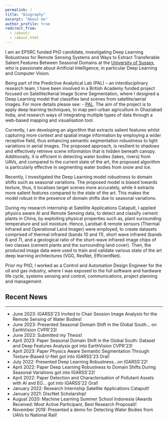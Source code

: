 ```yaml
---
permalink: /
title: "Biography"
excerpt: "About me"
author_profile: true
redirect_from:
  - /about/
  - /about.html
---
```


I am an EPSRC funded PhD candidate, investigating Deep Learning Robustness for Remote Sensing Systems and Ways to Extract Transferable Salient Features Between Seasonal Domains at the [University of Sussex](https://profiles.sussex.ac.uk/p188305-georgios-voulgaris), who is passionate about Artificial Intelligence, in particular Deep Learning and Computer Vision.

Being part of the Predictive Analytical Lab (PAL) – an interdisciplinary research team, I have been involved in a British Academy funded project focused on Satellite/Aerial Image Scene Segmentation, where I designed a Deep Learning model that classifies land scenes from satellite/aerial images. For more details please see: - [PAL](https://wearepal.ai/projects/ssrp). The aim of the project is to apply deep learning techniques, to map peri-urban agriculture in Ghaziabad India, and research ways of integrating multiple types of data through a web-based mapping and visualisation tool.

Currently, I am developing an algorithm that extracts salient features whilst capturing more context and spatial image information by employing a wider receptive field, thus enhancing semantic segmentation robustness to light variations in aerial images. The proposed approach, is resilient to shadows and effectively retrieve scene information that is hidden beneath canopy. Additionally, it is efficient in detecting water bodies (lakes, rivers) from UAVs, and compared to the current state of the art, the proposed algorithm is particularly effective in segmenting water bodies from snow and ice.  

Recently, I investigated the Deep Learning model robustness to domain shifts such as seasonal variations. The proposed model is biased towards texture, thus, it localises target scenes more accurately, while it extracts more salient features compared to the state of the art. This makes the model robust in the presence of domain shifts due to seasonal variations.

During my research internship at Satellite Applications Catapult, I applied physics aware AI and Remote Sensing data, to detect and classify cement plants in China, by exploiting physical properties such as, plant surrounding temperature and soil moisture. Hence, Landsat-8 remote sensors (Thermal Infrared and Operational Land Imager) were employed, to create datasets comprised of thermal infrared (bands 10 and 11), short wave infrared (bands 6 and 7), and a geological ratio of the short-wave infrared image chips of two classes (cement plants and the surrounding land cover). Then, the produced image data were used to train and validate various state of the art deep learning architectures (VGG, ResNet, EfficientNet).

Prior my PhD, I worked as a Control and Automation Design Engineer for the oil and gas industry, where I was exposed to the full software and hardware life cycle, systems sensing and control, communications, project planning and management.

## Recent News
_____
* June 2023: IGARSS'23 Invited to Chair Session Image Analysis for the Remote Sensing of Water Bodies!
* June 2023: Presented Seasonal Domain Shift in the Global South... on EarthVision CVPR'23!
* June 2023: Submitted my Thesis!
* April 2023: Paper Seasonal Domain Shift in the Global South: Dataset and Deep Features Analysis got into EarthVision CVPR'23!
* April 2023: Paper Physics Aware Semantic Segmentation Through Texture-Biased U-Net got into IGARSS'23 Oral!
* July 2022: Presented Deep Learning Robustness...on IGARSS'22!
* April 2022: Paper Deep Learning Robustness to Domain Shifts During Seasonal Variations got into IGARSS'22!
* April 2022: Paper Detection and Characterisation of Pollutant Assets with AI and EO... got into IGARSS'22 Oral!
* January 2022: Research Internship Satellite Applications Catapult!
* January 2021: DiscNet Scholarship!
* August 2020: Machine Learning Summer School Indonesia (Awards Received: Most Active Participant, Best Research Proposal)!
* November 2019: Presented a demo for Detecting Water Bodies from UAVs to National Rail!
